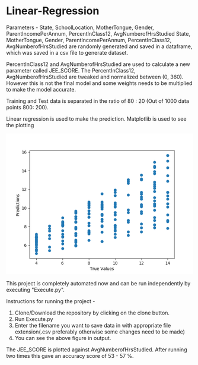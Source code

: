 # Linear-Regression

Parameters - State, SchoolLocation, MotherTongue, Gender, ParentIncomePerAnnum, PercentInClass12, AvgNumberofHrsStudied
State, MotherTongue, Gender, ParentIncomePerAnnum, PercentInClass12, AvgNumberofHrsStudied are randomly generated and saved in a dataframe, which was saved in a csv file to generate dataset.

PercentInClass12 and AvgNumberofHrsStudied are used to calculate a new parameter called JEE_SCORE. The PercentInClass12, AvgNumberofHrsStudied are tweaked and normalized between (0, 360). However this is not the final model and some weights needs to be multiplied to make the model accurate.

Training and Test data is separated in the ratio of 80 : 20 (Out of 1000 data points 800: 200).

Linear regression is used to make the prediction. Matplotlib is used to see the plotting

![alt text](https://github.com/SectumPsempra/Linear-Regression-/blob/master/Figure_1.png?raw=true)


This project is completely automated now and can be run independently by executing "Execute.py".

Instructions for running the project - 

1) Clone/Download the repository by clicking on the clone button.
2) Run Execute.py
3) Enter the filename you want to save data in with appropriate file extension(.csv preferably otherwise some changes need to be made)
4) You can see the above figure in output.

The JEE_SCORE is plotted against AvgNumberofHrsStudied.
After running two times this gave an accuracy score of 53 - 57 %.
